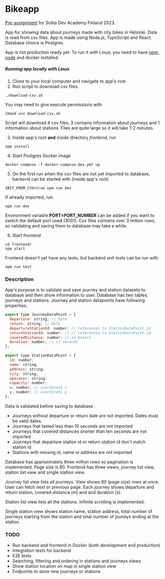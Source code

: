 # Bikeapp
[Pre-assignment](https://github.com/solita/dev-academy-2023-exercise) for Solita Dev Academy Finland 2023.

App for showing data about journeys made with city bikes in Helsinki. Data is read from csv files.
App is made using Node.js, TypeScript and React. Database choice is Postgres.

App is not production ready yet. To run it with Linux, you need to have [npm, node](https://docs.npmjs.com/downloading-and-installing-node-js-and-npm) and docker installed.

##### Running app locally with Linux

1. Clone to your local computer and navigate to app's root
2. Run script to download csv files.
```
./download-csv.sh
```
You may need to give execute permissions with 
```
chmod u+x download-csv.sh
```
Script will download 4 csv files, 3 contains information about journeys and 1 information about stations.
Files are quite large so it will take 1-2 minutes.

3. Inside app's root **and** inside directory *frontend*, run
```
npm install
```
4. Start Postgres Docker image
```
docker compose -f docker-compose.dev.yml up
```
5. On the first run when the csv files are not yet imported to database, backend can be started with (inside app's root)
```
INIT_FROM_CSV=true npm run dev
```
If already imported, run
```
npm run dev
```
Environment variable **PORT=PORT_NUMBER** can be added if you want to switch the default port used (3001).
Csv files contains over 3 million rows, so validating and saving them to database may take a while.

6. Start frontend
```
cd frontend/
npm start
```
Frontend doesn't yet have any tests, but backend unit tests can be run with
```
npm run test
```

### Description

App's purpose is to validate and save journey and station datasets to database and then show information to user.
Database has two tables; journeys and stations.
 Journey and station datapoints have following properties;
```javascript
export type JourneyDataPoint = {
  departure: string; // Date
  return: string; // Date
  departureStationId: number; // references to StationDataPoint.id
  returnStationId: number; // // references to StationDataPoint.id
  coveredDistance: number; // in meters
  duration: number; // in seconds
};

export type StationDataPoint = {
  id: number;
  name: string;
  address: string;
  city: string;
  operator: string;
  capacity: number;
  x: number; // coordinate x
  y: number; // coordinate y
};
```
Data is validated before saving to database.
* Journeys without departure or return date are not imported. Dates must be valid dates.
* Journeys that lasted less than 10 seconds are not imported
* Journeys that covered distances shorter than ten seconds are not imported
* Journeys that departure station id or return station id don't match station id
* Stations with missing id, name or address are not imported

Database has approximately three million rows so pagination is implemented. Page size is 80.
Frontend has three views; journey list view, station list view and single station view.

Journey list view lists all journeys. View shows 80 (page size) rows at once. User can fetch next or previous
page. Each journey shows departure and return station, covered distance (m) and and duration (s).

Station list view lists all the stations. Infinite scrolling is implemented.

Single station view shows station name, station address, total number of journeys starting from the station and
total number of jouneys ending at the station.


### TODO

* Run backend and frontend in Docker (both development and production)
* Integration tests for backend
* E2E tests
* Searching, filtering and ordering in stations and journeys views
* Show station location on map in single station view
* Endpoints to store new journeys or stations



